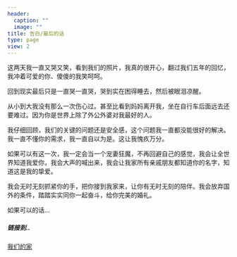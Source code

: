 ```yaml
---
header:
  caption: ""
  image: ""
title: 告白/最后的话
type: page
view: 2
---
```


这两天我一直又哭又笑，看到我们的照片，我真的很开心，翻过我们五年的回忆，我冲着可爱的你、傻傻的我笑呵呵。

回到现实最后只是一直哭一直哭，哭到实在困得睡去，然后被眼泪凉醒。

从小到大我没有那么一次伤心过。甚至比看到妈妈离开我，坐在自行车后面远去还要难过。因为你是世界上除了外公外婆对我最好的人。

我仔细回顾，我们的关键的问题还是安全感，这个问题我一直都没能很好的解决。我一直不懂你的需求，我一直自以为是。这让我愧疚万分。

如果可以有这一次，我一定会当一个宠妻狂魔，不再回避自己的感觉，我会让全世界知道我爱你，我会大声的喊出来，我会让我家所有亲戚朋友都知道你的名字，知道这是我的挚爱。

我会无时无刻抓紧你的手，把你接到我家来，让你有无时无刻的陪伴。我会放弃国外的条件，踏踏实实同你一起奋斗，给你完美的婚礼。

如果可以的话...

##### 链接到..
[我们的家](https://ziqian-xia.tech/family/)